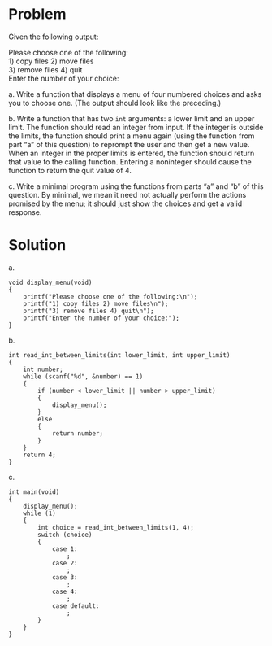 # Problem
Given the following output:
<p>
Please choose one of the following:<br> 
1) copy files   2) move files <br>
3) remove files 4) quit <br>
Enter the number of your choice:
<p>

a. Write a function that displays a menu of four numbered choices and asks you to choose one. (The output should look like the preceding.)

b. Write a function that has two `int` arguments: a lower limit and an upper limit. The function should read an integer from input. If the integer is outside the limits, the function should print a menu again (using the function from part “a” of this question) to reprompt the user and then get a new value. When an integer in
the proper limits is entered, the function should return that value to the calling function. Entering a noninteger should cause the function to return the quit value of 4.

c. Write a minimal program using the functions from parts “a” and “b” of this question. By minimal, we mean it need not actually perform the actions promised by the menu; it should just show the choices and get a valid response.

# Solution
a. 
```
void display_menu(void)
{
    printf("Please choose one of the following:\n");
    printf("1) copy files 2) move files\n");
    printf("3) remove files 4) quit\n");
    printf("Enter the number of your choice:");
}
```
b.

```
int read_int_between_limits(int lower_limit, int upper_limit)
{
    int number;
    while (scanf("%d", &number) == 1)
    {
        if (number < lower_limit || number > upper_limit)
        {
            display_menu();
        }
        else
        {
            return number;
        }
    }
    return 4;
}
```

c.
```
int main(void)
{
    display_menu();
    while (1)
    {
        int choice = read_int_between_limits(1, 4);
        switch (choice)
        {
            case 1:
                ;
            case 2:
                ;
            case 3:
                ;
            case 4:
                ;
            case default:
                ;
        }
    }
}
```